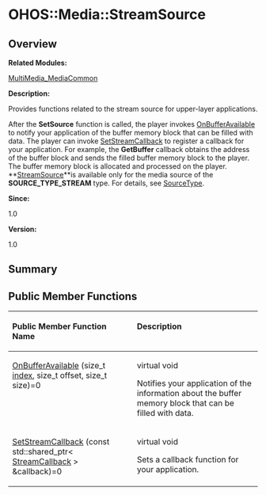 # OHOS::Media::StreamSource<a name="EN-US_TOPIC_0000001054879546"></a>

## **Overview**<a name="section25430804093532"></a>

**Related Modules:**

[MultiMedia\_MediaCommon](multimedia_mediacommon.md)

**Description:**

Provides functions related to the stream source for upper-layer applications. 

After the  **SetSource**  function is called, the player invokes  [OnBufferAvailable](multimedia_mediacommon.md#gaaebd4fe9df44b434f410aec32cf23467)  to notify your application of the buffer memory block that can be filled with data. The player can invoke  [SetStreamCallback](multimedia_mediacommon.md#ga078516891396a86226c945e02c79c1f5)  to register a callback for your application. For example, the  **GetBuffer**  callback obtains the address of the buffer block and sends the filled buffer memory block to the player. The buffer memory block is allocated and processed on the player.  **[StreamSource](ohos-media-streamsource.md)**is available only for the media source of the  **SOURCE\_TYPE\_STREAM**  type. For details, see  [SourceType](format.md#ga3ae727773c367ac1041d72ac770a0ab1). 

**Since:**

1.0

**Version:**

1.0

## **Summary**<a name="section178024689093532"></a>

## Public Member Functions<a name="pub-methods"></a>

<a name="table604178437093532"></a>
<table><thead align="left"><tr id="row2073141114093532"><th class="cellrowborder" valign="top" width="50%" id="mcps1.1.3.1.1"><p id="p1109619490093532"><a name="p1109619490093532"></a><a name="p1109619490093532"></a>Public Member Function Name</p>
</th>
<th class="cellrowborder" valign="top" width="50%" id="mcps1.1.3.1.2"><p id="p1843627956093532"><a name="p1843627956093532"></a><a name="p1843627956093532"></a>Description</p>
</th>
</tr>
</thead>
<tbody><tr id="row717410358093532"><td class="cellrowborder" valign="top" width="50%" headers="mcps1.1.3.1.1 "><p id="p1832986306093532"><a name="p1832986306093532"></a><a name="p1832986306093532"></a><a href="multimedia_mediacommon.md#gaaebd4fe9df44b434f410aec32cf23467">OnBufferAvailable</a> (size_t <a href="en-us_topic_0000001055198076.md#ga1d3748ca570dcb09a2fb28e8015107dd">index</a>, size_t offset, size_t size)=0</p>
</td>
<td class="cellrowborder" valign="top" width="50%" headers="mcps1.1.3.1.2 "><p id="p1217160767093532"><a name="p1217160767093532"></a><a name="p1217160767093532"></a>virtual void </p>
<p id="p2070504676093532"><a name="p2070504676093532"></a><a name="p2070504676093532"></a>Notifies your application of the information about the buffer memory block that can be filled with data. </p>
</td>
</tr>
<tr id="row721469379093532"><td class="cellrowborder" valign="top" width="50%" headers="mcps1.1.3.1.1 "><p id="p1043998234093532"><a name="p1043998234093532"></a><a name="p1043998234093532"></a><a href="multimedia_mediacommon.md#ga078516891396a86226c945e02c79c1f5">SetStreamCallback</a> (const std::shared_ptr&lt; <a href="ohos-media-streamcallback.md">StreamCallback</a> &gt; &amp;callback)=0</p>
</td>
<td class="cellrowborder" valign="top" width="50%" headers="mcps1.1.3.1.2 "><p id="p763226835093532"><a name="p763226835093532"></a><a name="p763226835093532"></a>virtual void </p>
<p id="p2139923513093532"><a name="p2139923513093532"></a><a name="p2139923513093532"></a>Sets a callback function for your application. </p>
</td>
</tr>
</tbody>
</table>

